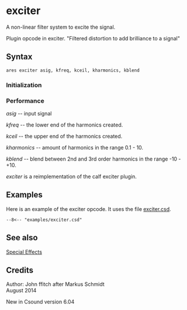<!--
id:exciter
category:Signal Modifiers:Specialized Filters
-->
# exciter
A non-linear filter system to excite the signal.

Plugin opcode in exciter. "Filtered distortion to add brilliance to a signal"

## Syntax
``` csound-orc
ares exciter asig, kfreq, kceil, kharmonics, kblend
```

### Initialization

### Performance

_asig_ -- input signal

_kfreq_ -- the lower end of the harmonics created.

_kceil_ -- the upper end of the harmonics created.

_kharmonics_ -- amount of harmonics in the range 0.1 - 10.

_kblend_ -- blend between 2nd and 3rd order harmonics in the range -10 - +10.

_exciter_ is a reimplementation of the calf exciter plugin.

## Examples

Here is an example of the exciter opcode. It uses the file [exciter.csd](../../examples/exciter.csd).

``` csound-csd title="Example of the exciter opcode." linenums="1"
--8<-- "examples/exciter.csd"
```

## See also

[Special Effects](../../sigmod/speciale)

## Credits

Author: John ffitch after Markus Schmidt<br>
August 2014<br>

New in Csound version 6.04
